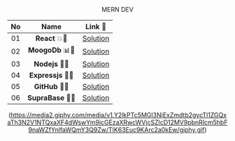 <center> MERN DEV

| **No**  | **Name**                                    |                          **Link** 🔗                          |
|:-----------------------:|:--------------------------------------------------:|:-----------------------------------------------------------:|
|  01                | **React** 💥🔢 |   [Solution](https://github.com/Sangram03/MERN/tree/main/React)   |
|  02                | **MoogoDb** 📊🔢 |   [Solution](https://github.com/Sangram03/MERN/tree/main/MoogoDb)   |
|  03                | **Nodejs** 🔢🌟 |   [Solution](https://github.com/Sangram03/MERN/tree/main/Nodejs)   |
|  04                | **Expressjs** 🧩📃 |   [Solution](https://github.com/Sangram03/MERN/tree/main/Expressjs)   |
|  05                |  **GitHub** 📖🎈   |    [Solution](https://github.com/Sangram03/MERN/tree/main/GitHub)   |
|  06                |  **SupraBase** 📔🔖   |    [Solution](https://github.com/Sangram03/MERN/tree/main/SupraBase)   |
(https://media2.giphy.com/media/v1.Y2lkPTc5MGI3NjExZmdtb2gycTl1ZGQxaTh3N2V1NTQxaXF4dWswYm9icGEzaXRwcWVjcSZlcD12MV9pbnRlcm5hbF9naWZfYnlfaWQmY3Q9Zw/TlK63Euc9KArc2a0kEw/giphy.gif)

</center>
